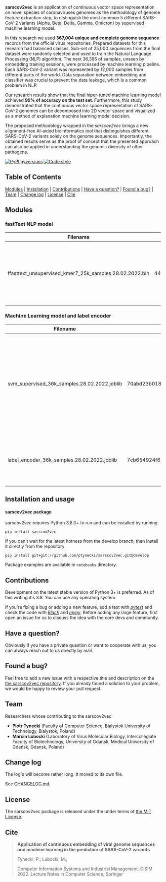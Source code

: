 **sarscov2vec** is an application of continuous vector space representation on novel species of coronaviruses genomes as the methodology of genome feature extraction step, to distinguish the most common 5 different SARS-CoV-2 variants (Alpha, Beta, Delta, Gamma, Omicron) by supervised machine learning model.  
  
In this research we used **367,004 unique and complete genome sequence** records from the official virus repositories. Prepared datasets for this research had balanced classes. Sub-set of 25,000 sequences from the final dataset were randomly selected and used to train the Natural Language Processing (NLP) algorithm. The next 36,365 of samples, unseen by embedding training sessions, were processed by machine learning pipeline. Each SARS-CoV-2 variant was represented by 12,000 samples from different parts of the world. Data separation between embedding and classifier was crucial to prevent the data leakage, which is a common problem in NLP.

Our research results show that the final hiper-tuned machine learning model achieved **99% of accuracy on the test set**. Furthermore, this study demonstrated that the continuous vector space representation of SARS-CoV-2 genomes can be decomposed into 2D vector space and visualized as a method of explanation machine learning model decision.

The proposed methodology wrapped in the _sarscov2vec_ brings a new alignment-free AI-aided bioinformatics tool that distinguishes different SARS-CoV-2 variants solely on the genome sequences. Importantly, the obtained results serve as the proof of concept that the presented approach can also be applied in understanding the genomic diversity of other pathogens.
  

[![PyPI pyversions](https://img.shields.io/pypi/pyversions/sarscov2vec.svg)](https://pypi.python.org/pypi/sarscov2vec/)
[![Code style](https://img.shields.io/badge/code%20style-black-000000.svg)](https://github.com/psf/black)


## Table of Contents

[Modules](https://github.com/ptynecki/sarscov2vec#modules) | 
[Installation](https://github.com/ptynecki/sarscov2vec#installation-and-usage) |
[Contributions](https://github.com/ptynecki/sarscov2vec#contributions) | 
[Have a question?](https://github.com/ptynecki/sarscov2vec#have-a-question) | 
[Found a bug?](https://github.com/ptynecki/sarscov2vec#found-a-bug) | 
[Team](https://github.com/ptynecki/sarscov2vec#team) | 
[Change log](https://github.com/ptynecki/sarscov2vec#change-log) | 
[License](https://github.com/ptynecki/sarscov2vec#license) | 
[Cite](https://github.com/ptynecki/sarscov2vec#cite)

## Modules

### fastText NLP model

| Filename                                                | Checksum (SHA256)                                                   | Variants                                  | Description                                                                                          |
|---------------------------------------------------------|------------------------------------------------------------------|-------------------------------------------|------------------------------------------------------------------------------------------------------|
| ffasttext_unsupervised_kmer7_25k_samples.28.02.2022.bin | 44f789dcb156201dac9217f8645d86ac585ec24c6eba68901695dc254a14adc3 | Alpha, Beta, Delta, Gamma, Omicron (BA.1) | fastText unsupervised model trained on 7-mers tokens extracted from 25 000 unique SARS-CoV-2 samples |

### Machine Learning model and label encoder

| Filename                                     | Checksum (SHA256)                                                | Variants                                        | Description                                                                                                                                         |
|----------------------------------------------|------------------------------------------------------------------|-------------------------------------------------|-----------------------------------------------------------------------------------------------------------------------------------------------------|
| svm_supervised_36k_samples.28.02.2022.joblib | 70abd23b0181786d4ab8e06ea23bd14641f509c13db58c7f2fa2baea17aa42af | Alpha, Beta, Delta, Gamma, Omicron (BA.1, BA.2) | SVM supervised model trained and tested using 36,365 unique SARS-CoV-2 samples. Each genome sample was transformed by fastText model at 28.02.2022. |
| label_encoder_36k_samples.28.02.2022.joblib  | 7cb654924f69de6efbf6f409efd91af05874e1392220d22b9883d36c17b366c9 | Alpha, Beta, Delta, Gamma, Omicron (BA.1, BA.2) | Label extracted from 36,365 unique SARS-CoV-2 samples at 28.02.2022.                                                                                |

## Installation and usage

#### sarscov2vec package

_sarscov2vec_ requires Python 3.8.0+ to run and can be installed by running:

```
pip install sarscov2vec
```

If you can't wait for the latest hotness from the develop branch, then install it directly from the repository:

```
pip install git+git://github.com/ptynecki/sarscov2vec.git@develop
```
Package examples are available in `notebooks` directory.

## Contributions

Development on the latest stable version of Python 3+ is preferred. As of this writing it's 3.8. You can use any operating system.

If you're fixing a bug or adding a new feature, add a test with *[pytest](https://github.com/pytest-dev/pytest)* and check the code with *[Black](https://github.com/psf/black/)* and *[mypy](https://github.com/python/mypy)*. Before adding any large feature, first open an issue for us to discuss the idea with the core devs and community.

## Have a question?

Obviously if you have a private question or want to cooperate with us, you can always reach out to us directly by mail.

## Found a bug?

Feel free to add a new issue with a respective title and description on the [the sarscov2vec repository](https://github.com/ptynecki/sarscov2vec/issues). If you already found a solution to your problem, we would be happy to review your pull request.

## Team

Researchers whose contributing to the sarscov2vec:

* **Piotr Tynecki** (Faculty of Computer Science, Bialystok University of Technology, Bialystok, Poland)
* **Marcin Lubocki** (Laboratory of Virus Molecular Biology, Intercollegiate Faculty of Biotechnology, University of Gdansk, Medical University of Gdańsk, Gdansk, Poland)

## Change log

The log's will become rather long. It moved to its own file.

See [CHANGELOG.md](https://github.com/ptynecki/sarscov2vec/blob/master/CHANGELOG.md).

## License

The sarscov2vec package is released under the under terms of [the MIT License](https://github.com/ptynecki/sarscov2vec/blob/master/LICENSE).

## Cite

> **Application of continuous embedding of viral genome sequences and machine learning in the prediction of SARS-CoV-2 variants**  
>
> Tynecki, P.; Lubocki, M.;
>
> Computer Information Systems and Industrial Management. CISIM 2022. Lecture Notes in Computer Science, Springer
> 
